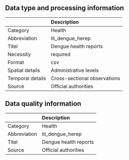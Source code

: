 ## Data type and processing information 

|                  | Description                  |
|:-----------------|:-----------------------------|
| Category         | Health                       |
| Abbreviation     | lit_dengue_herep             |
| Titel            | Dengue health reports        |
| Necessity        | required                     |
| Format           | csv                          |
| Spatial details  | Administrative levels        |
| Temporal details | Cross-sectional observations |
| Source           | Official authorities         |

## Data quality information 

|              | Description           |
|:-------------|:----------------------|
| Category     | Health                |
| Abbreviation | lit_dengue_herep      |
| Titel        | Dengue health reports |
| Source       | Official authorities  |